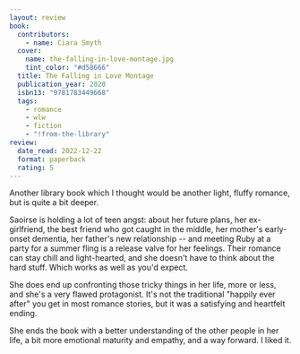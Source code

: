 ```yaml
---
layout: review
book:
  contributors:
    - name: Ciara Smyth
  cover:
    name: the-falling-in-love-montage.jpg
    tint_color: "#d58666"
  title: The Falling in Love Montage
  publication_year: 2020
  isbn13: "9781783449668"
  tags:
    - romance
    - wlw
    - fiction
    - "!from-the-library"
review:
  date_read: 2022-12-22
  format: paperback
  rating: 5
---
```


Another library book which I thought would be another light, fluffy romance, but is quite a bit deeper.

Saoirse is holding a lot of teen angst: about her future plans, her ex-girlfriend, the best friend who got caught in the middle, her mother's early-onset dementia, her father's new relationship -- and meeting Ruby at a party for a summer fling is a release valve for her feelings.
Their romance can stay chill and light-hearted, and she doesn't have to think about the hard stuff.
Which works as well as you'd expect.

She does end up confronting those tricky things in her life, more or less, and she's a very flawed protagonist.
It's not the traditional "happily ever after" you get in most romance stories, but it was a satisfying and heartfelt ending.

She ends the book with a better understanding of the other people in her life, a bit more emotional maturity and empathy, and a way forward.
I liked it.

